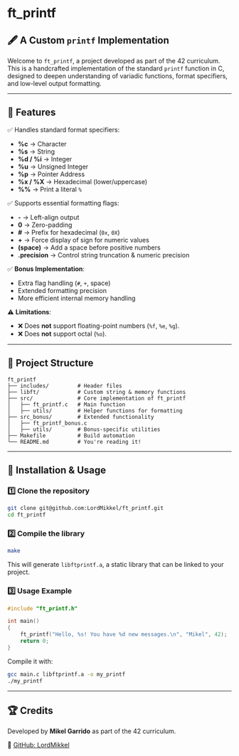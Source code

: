 # ft\_printf

## 🖋️ A Custom `printf` Implementation

Welcome to `ft_printf`, a project developed as part of the 42 curriculum. This is a handcrafted implementation of the standard `printf` function in C, designed to deepen understanding of variadic functions, format specifiers, and low-level output formatting.

---

## 🚀 Features

✅ Handles standard format specifiers:

- **%c** → Character
- **%s** → String
- **%d / %i** → Integer
- **%u** → Unsigned Integer
- **%p** → Pointer Address
- **%x / %X** → Hexadecimal (lower/uppercase)
- **%%** → Print a literal `%`

✅ Supports essential formatting flags:

- **-** → Left-align output
- **0** → Zero-padding
- **#** → Prefix for hexadecimal (`0x`, `0X`)
- **+** → Force display of sign for numeric values
- **(space)** → Add a space before positive numbers
- **.precision** → Control string truncation & numeric precision

✅ **Bonus Implementation**:

- Extra flag handling (`#`, `+`, space)
- Extended formatting precision
- More efficient internal memory handling

⚠️ **Limitations**:

- ❌ Does **not** support floating-point numbers (`%f`, `%e`, `%g`).
- ❌ Does **not** support octal (`%o`).

---

## 📂 Project Structure

```
ft_printf
├── includes/         # Header files
├── libft/            # Custom string & memory functions
├── src/              # Core implementation of ft_printf
│   ├── ft_printf.c   # Main function
│   ├── utils/        # Helper functions for formatting
├── src_bonus/        # Extended functionality
│   ├── ft_printf_bonus.c
│   ├── utils/        # Bonus-specific utilities
├── Makefile          # Build automation
└── README.md         # You're reading it!
```

---

## 🔧 Installation & Usage

### **1️⃣ Clone the repository**

```bash
git clone git@github.com:LordMikkel/ft_printf.git
cd ft_printf
```

### **2️⃣ Compile the library**

```bash
make
```

This will generate `libftprintf.a`, a static library that can be linked to your project.

### **3️⃣ Usage Example**

```c
#include "ft_printf.h"

int main()
{
    ft_printf("Hello, %s! You have %d new messages.\n", "Mikel", 42);
    return 0;
}
```

Compile it with:

```bash
gcc main.c libftprintf.a -o my_printf
./my_printf
```

---

## 🏆 Credits

Developed by **Mikel Garrido** as part of the 42 curriculum.

🔗 [GitHub: LordMikkel](https://github.com/LordMikkel)

